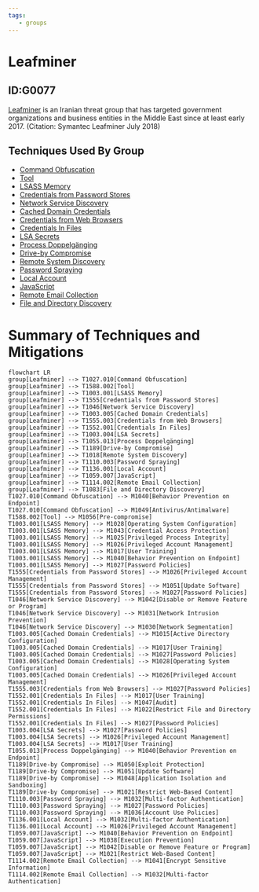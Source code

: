 ```yaml
---
tags:
   - groups
---
```

# Leafminer
## ID:G0077
[Leafminer](groups/G0077) is an Iranian threat group that has targeted government organizations and business entities in the Middle East since at least early 2017. (Citation: Symantec Leafminer July 2018)
## Techniques Used By Group
* [Command Obfuscation](techniques/T1027/010)
* [Tool](techniques/T1588/002)
* [LSASS Memory](techniques/T1003/001)
* [Credentials from Password Stores](techniques/T1555)
* [Network Service Discovery](techniques/T1046)
* [Cached Domain Credentials](techniques/T1003/005)
* [Credentials from Web Browsers](techniques/T1555/003)
* [Credentials In Files](techniques/T1552/001)
* [LSA Secrets](techniques/T1003/004)
* [Process Doppelgänging](techniques/T1055/013)
* [Drive-by Compromise](techniques/T1189)
* [Remote System Discovery](techniques/T1018)
* [Password Spraying](techniques/T1110/003)
* [Local Account](techniques/T1136/001)
* [JavaScript](techniques/T1059/007)
* [Remote Email Collection](techniques/T1114/002)
* [File and Directory Discovery](techniques/T1083)

# Summary of Techniques and Mitigations
```mermaid
flowchart LR
group[Leafminer] --> T1027.010[Command Obfuscation]
group[Leafminer] --> T1588.002[Tool]
group[Leafminer] --> T1003.001[LSASS Memory]
group[Leafminer] --> T1555[Credentials from Password Stores]
group[Leafminer] --> T1046[Network Service Discovery]
group[Leafminer] --> T1003.005[Cached Domain Credentials]
group[Leafminer] --> T1555.003[Credentials from Web Browsers]
group[Leafminer] --> T1552.001[Credentials In Files]
group[Leafminer] --> T1003.004[LSA Secrets]
group[Leafminer] --> T1055.013[Process Doppelgänging]
group[Leafminer] --> T1189[Drive-by Compromise]
group[Leafminer] --> T1018[Remote System Discovery]
group[Leafminer] --> T1110.003[Password Spraying]
group[Leafminer] --> T1136.001[Local Account]
group[Leafminer] --> T1059.007[JavaScript]
group[Leafminer] --> T1114.002[Remote Email Collection]
group[Leafminer] --> T1083[File and Directory Discovery]
T1027.010[Command Obfuscation] --> M1040[Behavior Prevention on Endpoint]
T1027.010[Command Obfuscation] --> M1049[Antivirus/Antimalware]
T1588.002[Tool] --> M1056[Pre-compromise]
T1003.001[LSASS Memory] --> M1028[Operating System Configuration]
T1003.001[LSASS Memory] --> M1043[Credential Access Protection]
T1003.001[LSASS Memory] --> M1025[Privileged Process Integrity]
T1003.001[LSASS Memory] --> M1026[Privileged Account Management]
T1003.001[LSASS Memory] --> M1017[User Training]
T1003.001[LSASS Memory] --> M1040[Behavior Prevention on Endpoint]
T1003.001[LSASS Memory] --> M1027[Password Policies]
T1555[Credentials from Password Stores] --> M1026[Privileged Account Management]
T1555[Credentials from Password Stores] --> M1051[Update Software]
T1555[Credentials from Password Stores] --> M1027[Password Policies]
T1046[Network Service Discovery] --> M1042[Disable or Remove Feature or Program]
T1046[Network Service Discovery] --> M1031[Network Intrusion Prevention]
T1046[Network Service Discovery] --> M1030[Network Segmentation]
T1003.005[Cached Domain Credentials] --> M1015[Active Directory Configuration]
T1003.005[Cached Domain Credentials] --> M1017[User Training]
T1003.005[Cached Domain Credentials] --> M1027[Password Policies]
T1003.005[Cached Domain Credentials] --> M1028[Operating System Configuration]
T1003.005[Cached Domain Credentials] --> M1026[Privileged Account Management]
T1555.003[Credentials from Web Browsers] --> M1027[Password Policies]
T1552.001[Credentials In Files] --> M1017[User Training]
T1552.001[Credentials In Files] --> M1047[Audit]
T1552.001[Credentials In Files] --> M1022[Restrict File and Directory Permissions]
T1552.001[Credentials In Files] --> M1027[Password Policies]
T1003.004[LSA Secrets] --> M1027[Password Policies]
T1003.004[LSA Secrets] --> M1026[Privileged Account Management]
T1003.004[LSA Secrets] --> M1017[User Training]
T1055.013[Process Doppelgänging] --> M1040[Behavior Prevention on Endpoint]
T1189[Drive-by Compromise] --> M1050[Exploit Protection]
T1189[Drive-by Compromise] --> M1051[Update Software]
T1189[Drive-by Compromise] --> M1048[Application Isolation and Sandboxing]
T1189[Drive-by Compromise] --> M1021[Restrict Web-Based Content]
T1110.003[Password Spraying] --> M1032[Multi-factor Authentication]
T1110.003[Password Spraying] --> M1027[Password Policies]
T1110.003[Password Spraying] --> M1036[Account Use Policies]
T1136.001[Local Account] --> M1032[Multi-factor Authentication]
T1136.001[Local Account] --> M1026[Privileged Account Management]
T1059.007[JavaScript] --> M1040[Behavior Prevention on Endpoint]
T1059.007[JavaScript] --> M1038[Execution Prevention]
T1059.007[JavaScript] --> M1042[Disable or Remove Feature or Program]
T1059.007[JavaScript] --> M1021[Restrict Web-Based Content]
T1114.002[Remote Email Collection] --> M1041[Encrypt Sensitive Information]
T1114.002[Remote Email Collection] --> M1032[Multi-factor Authentication]
```